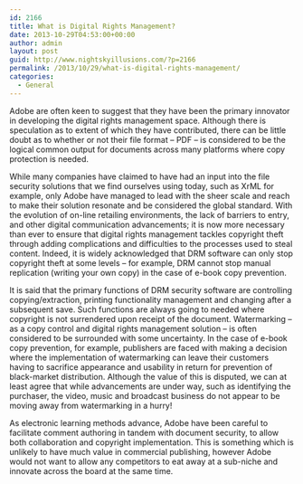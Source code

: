```yaml
---
id: 2166
title: What is Digital Rights Management?
date: 2013-10-29T04:53:00+00:00
author: admin
layout: post
guid: http://www.nightskyillusions.com/?p=2166
permalink: /2013/10/29/what-is-digital-rights-management/
categories:
  - General
---
```

Adobe are often keen to suggest that they have been the primary innovator in developing the digital rights management space. Although there is speculation as to extent of which they have contributed, there can be little doubt as to whether or not their file format – PDF – is considered to be the logical common output for documents across many platforms where copy protection is needed.

While many companies have claimed to have had an input into the file security solutions that we find ourselves using today, such as XrML for example, only Adobe have managed to lead with the sheer scale and reach to make their solution resonate and be considered the global standard. With the evolution of on-line retailing environments, the lack of barriers to entry, and other digital communication advancements; it is now more necessary than ever to ensure that digital rights management tackles copyright theft through adding complications and difficulties to the processes used to steal content. Indeed, it is widely acknowledged that DRM software can only stop copyright theft at some levels – for example, DRM cannot stop manual replication (writing your own copy) in the case of e-book copy prevention.

It is said that the primary functions of DRM security software are controlling copying/extraction, printing functionality management and changing after a subsequent save. Such functions are always going to needed where copyright is not surrendered upon receipt of the document. Watermarking – as a copy control and digital rights management solution – is often considered to be surrounded with some uncertainty. In the case of e-book copy prevention, for example, publishers are faced with making a decision where the implementation of watermarking can leave their customers having to sacrifice appearance and usability in return for prevention of black-market distribution. Although the value of this is disputed, we can at least agree that while advancements are under way, such as identifying the purchaser, the video, music and broadcast business do not appear to be moving away from watermarking in a hurry!

As electronic learning methods advance, Adobe have been careful to facilitate comment authoring in tandem with document security, to allow both collaboration and copyright implementation. This is something which is unlikely to have much value in commercial publishing, however Adobe would not want to allow any competitors to eat away at a sub-niche and innovate across the board at the same time.